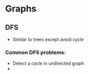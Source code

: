 # Graphs

## DFS
* Similar to trees except avoid cycle

### Common DFS problems:

* Detect a cycle in undirected graph
*
